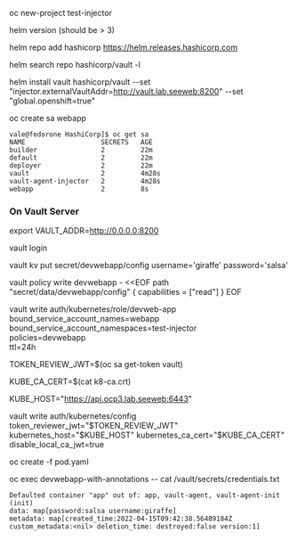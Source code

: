 oc new-project test-injector

helm version (should be > 3)

helm repo add hashicorp https://helm.releases.hashicorp.com

helm search repo hashicorp/vault -l

helm install vault hashicorp/vault --set "injector.externalVaultAddr=http://vault.lab.seeweb:8200" --set "global.openshift=true"

oc create sa webapp

```
vale@fedorone HashiCorp]$ oc get sa
NAME                   SECRETS   AGE
builder                2         22m
default                2         22m
deployer               2         22m
vault                  2         4m28s
vault-agent-injector   2         4m28s
webapp                 2         8s
```
### On Vault Server

export VAULT_ADDR=http://0.0.0.0:8200

vault login

vault kv put secret/devwebapp/config username='giraffe' password='salsa'

vault policy write devwebapp - <<EOF
path "secret/data/devwebapp/config" {
  capabilities = ["read"]
}
EOF

vault write auth/kubernetes/role/devweb-app \
        bound_service_account_names=webapp \
        bound_service_account_namespaces=test-injector \
        policies=devwebapp \
        ttl=24h


TOKEN_REVIEW_JWT=$(oc sa get-token vault)

KUBE_CA_CERT=$(cat k8-ca.crt)

KUBE_HOST="https://api.ocp3.lab.seeweb:6443"

vault write auth/kubernetes/config token_reviewer_jwt="$TOKEN_REVIEW_JWT" kubernetes_host="$KUBE_HOST" kubernetes_ca_cert="$KUBE_CA_CERT" disable_local_ca_jwt=true

oc create -f pod.yaml

oc exec  devwebapp-with-annotations -- cat /vault/secrets/credentials.txt

```
Defaulted container "app" out of: app, vault-agent, vault-agent-init (init)
data: map[password:salsa username:giraffe]
metadata: map[created_time:2022-04-15T09:42:38.56489184Z custom_metadata:<nil> deletion_time: destroyed:false version:1]
```

